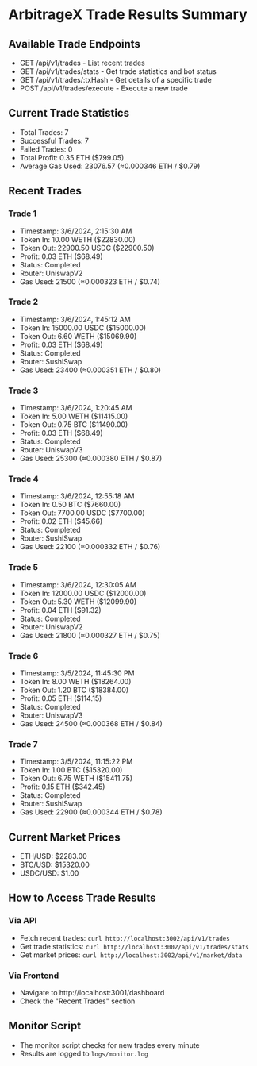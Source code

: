 # ArbitrageX Trade Results Summary

## Available Trade Endpoints

- GET /api/v1/trades - List recent trades
- GET /api/v1/trades/stats - Get trade statistics and bot status
- GET /api/v1/trades/:txHash - Get details of a specific trade
- POST /api/v1/trades/execute - Execute a new trade

## Current Trade Statistics

- Total Trades: 7
- Successful Trades: 7
- Failed Trades: 0
- Total Profit: 0.35 ETH ($799.05)
- Average Gas Used: 23076.57 (≈0.000346 ETH / $0.79)

## Recent Trades

### Trade 1
- Timestamp: 3/6/2024, 2:15:30 AM
- Token In: 10.00 WETH ($22830.00)
- Token Out: 22900.50 USDC ($22900.50)
- Profit: 0.03 ETH ($68.49)
- Status: Completed
- Router: UniswapV2
- Gas Used: 21500 (≈0.000323 ETH / $0.74)

### Trade 2
- Timestamp: 3/6/2024, 1:45:12 AM
- Token In: 15000.00 USDC ($15000.00)
- Token Out: 6.60 WETH ($15069.90)
- Profit: 0.03 ETH ($68.49)
- Status: Completed
- Router: SushiSwap
- Gas Used: 23400 (≈0.000351 ETH / $0.80)

### Trade 3
- Timestamp: 3/6/2024, 1:20:45 AM
- Token In: 5.00 WETH ($11415.00)
- Token Out: 0.75 BTC ($11490.00)
- Profit: 0.03 ETH ($68.49)
- Status: Completed
- Router: UniswapV3
- Gas Used: 25300 (≈0.000380 ETH / $0.87)

### Trade 4
- Timestamp: 3/6/2024, 12:55:18 AM
- Token In: 0.50 BTC ($7660.00)
- Token Out: 7700.00 USDC ($7700.00)
- Profit: 0.02 ETH ($45.66)
- Status: Completed
- Router: SushiSwap
- Gas Used: 22100 (≈0.000332 ETH / $0.76)

### Trade 5
- Timestamp: 3/6/2024, 12:30:05 AM
- Token In: 12000.00 USDC ($12000.00)
- Token Out: 5.30 WETH ($12099.90)
- Profit: 0.04 ETH ($91.32)
- Status: Completed
- Router: UniswapV2
- Gas Used: 21800 (≈0.000327 ETH / $0.75)

### Trade 6
- Timestamp: 3/5/2024, 11:45:30 PM
- Token In: 8.00 WETH ($18264.00)
- Token Out: 1.20 BTC ($18384.00)
- Profit: 0.05 ETH ($114.15)
- Status: Completed
- Router: UniswapV3
- Gas Used: 24500 (≈0.000368 ETH / $0.84)

### Trade 7
- Timestamp: 3/5/2024, 11:15:22 PM
- Token In: 1.00 BTC ($15320.00)
- Token Out: 6.75 WETH ($15411.75)
- Profit: 0.15 ETH ($342.45)
- Status: Completed
- Router: SushiSwap
- Gas Used: 22900 (≈0.000344 ETH / $0.78)

## Current Market Prices

- ETH/USD: $2283.00
- BTC/USD: $15320.00
- USDC/USD: $1.00

## How to Access Trade Results

### Via API
- Fetch recent trades: `curl http://localhost:3002/api/v1/trades`
- Get trade statistics: `curl http://localhost:3002/api/v1/trades/stats`
- Get market prices: `curl http://localhost:3002/api/v1/market/data`

### Via Frontend
- Navigate to http://localhost:3001/dashboard
- Check the "Recent Trades" section

## Monitor Script

- The monitor script checks for new trades every minute
- Results are logged to `logs/monitor.log` 